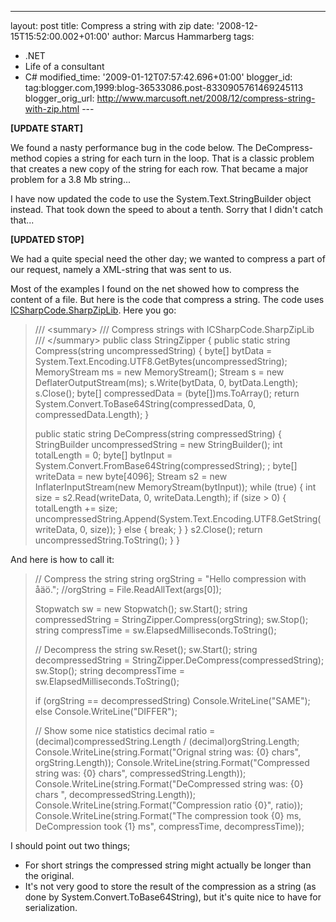 ---
layout: post
title: Compress a string with zip
date: '2008-12-15T15:52:00.002+01:00'
author: Marcus Hammarberg
tags:
  - .NET
  - Life of a consultant
  - C#
modified_time: '2009-01-12T07:57:42.696+01:00'
blogger_id: tag:blogger.com,1999:blog-36533086.post-8330905761469245113
blogger_orig_url: http://www.marcusoft.net/2008/12/compress-string-with-zip.html ---

**\[UPDATE START\]**

We found a nasty performance bug in the code below. The
DeCompress-method copies a string for each turn in the loop. That is a
classic problem that creates a new copy of the string for each row. That
became a major problem for a 3.8 Mb string...

I have now updated the code to use the System.Text.StringBuilder object
instead. That took down the speed to about a tenth. Sorry that I didn't
catch that...

**\[UPDATED STOP\]**

We had a quite special need the other day; we wanted to compress a part
of our request, namely a XML-string that was sent to us.

Most of the examples I found on the net showed how to compress the
content of a file. But here is the code that compress a string. The code
uses <a href="http://www.icsharpcode.net/OpenSource/SharpZipLib/"
target="_blank">ICSharpCode.SharpZipLib</a>. Here you go:

> /// \<summary\>
> /// Compress strings with ICSharpCode.SharpZipLib
> /// \</summary\>
> public class StringZipper
> {
> public static string Compress(string uncompressedString)
> {
> byte\[\] bytData =
> System.Text.Encoding.UTF8.GetBytes(uncompressedString);
> MemoryStream ms = new MemoryStream();
> Stream s = new DeflaterOutputStream(ms);
> s.Write(bytData, 0, bytData.Length);
> s.Close();
> byte\[\] compressedData = (byte\[\])ms.ToArray();
> return System.Convert.ToBase64String(compressedData, 0,
> compressedData.Length);
> }
>
> public static string DeCompress(string compressedString)
> {
> StringBuilder uncompressedString = new StringBuilder();
> int totalLength = 0;
> byte\[\] bytInput = System.Convert.FromBase64String(compressedString);
> ;
> byte\[\] writeData = new byte\[4096\];
> Stream s2 = new InflaterInputStream(new MemoryStream(bytInput));
> while (true)
> {
> int size = s2.Read(writeData, 0, writeData.Length);
> if (size \> 0)
> {
> totalLength += size;
> uncompressedString.Append(System.Text.Encoding.UTF8.GetString(writeData,
> 0, size));
> }
> else
> {
> break;
> }
> }
> s2.Close();
> return uncompressedString.ToString();
> }
> }

And here is how to call it:

> // Compress the string
> string orgString = "Hello compression with åäö.";
> //orgString = File.ReadAllText(args\[0\]);
>
> Stopwatch sw = new Stopwatch();
> sw.Start();
> string compressedString = StringZipper.Compress(orgString);
> sw.Stop();
> string compressTime = sw.ElapsedMilliseconds.ToString();
>
> // Decompress the string
> sw.Reset(); sw.Start();
> string decompressedString =
> StringZipper.DeCompress(compressedString);
> sw.Stop();
> string decompressTime = sw.ElapsedMilliseconds.ToString();
>
> if (orgString == decompressedString)
> Console.WriteLine("SAME");
> else
> Console.WriteLine("DIFFER");
>
> // Show some nice statistics
> decimal ratio = (decimal)compressedString.Length /
> (decimal)orgString.Length;
> Console.WriteLine(string.Format("Orignal string was: {0} chars",
> orgString.Length));
> Console.WriteLine(string.Format("Compressed string was: {0} chars",
> compressedString.Length));
> Console.WriteLine(string.Format("DeCompressed string was: {0} chars ",
> decompressedString.Length));
> Console.WriteLine(string.Format("Compression ratio {0}", ratio));
> Console.WriteLine(string.Format("The compression took {0} ms,
> DeCompression took {1} ms", compressTime, decompressTime));

I should point out two things;

-   For short strings the compressed string might actually be longer
    than the original.
-   It's not very good to store the result of the compression as a
    string (as done by System.Convert.ToBase64String), but it's quite
    nice to have for serialization.
